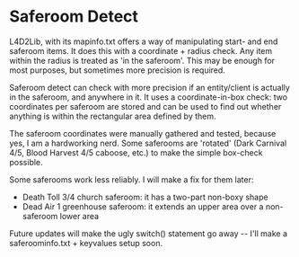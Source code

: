 Saferoom Detect
===============

L4D2Lib, with its mapinfo.txt offers a way of manipulating start- and end saferoom items. It does this with a coordinate + radius check. Any item within the radius is treated as 'in the saferoom'. This may be enough for most purposes, but sometimes more precision is required.

Saferoom detect can check with more precision if an entity/client is actually in the saferoom, and anywhere in it. It uses a coordinate-in-box check: two coordinates per saferoom are stored and can be used to find out whether anything is within the rectangular area defined by them.

The saferoom coordinates were manually gathered and tested, because yes, I am a hardworking nerd. Some saferooms are 'rotated' (Dark Carnival 4/5, Blood Harvest 4/5 caboose, etc.) to make the simple box-check possible.

Some saferooms work less reliably. I will make a fix for them later:
- Death Toll 3/4 church saferoom: it has a two-part non-boxy shape
- Dead Air 1 greenhouse saferoom: it extends an upper area over a non-saferoom lower area

Future updates will make the ugly switch() statement go away -- I'll make a saferoominfo.txt + keyvalues setup soon.
